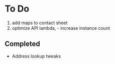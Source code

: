 # To Do

1. add maps to contact sheet
1. optimize API lambda, - increase instance count

## Completed

- Address lookup tweaks